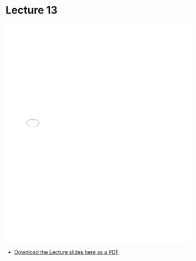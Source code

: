 # Lecture 13

<div>
<iframe src="../../102_lec13.pdf" width="100%" height="600px" frameBorder="0"> </iframe>
</div>

- [Download the Lecture slides here as a PDF](../../102_lec13.pdf)
